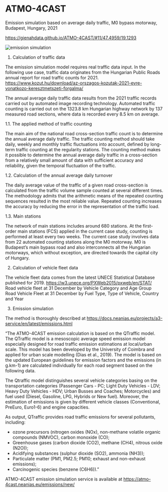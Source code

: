 # ATMO-4CAST
 Emission simulation based on average daily traffic, M0 bypass motorway, Budapest, Hungary, 2021
 
 https://gienahdata.github.io/ATMO-4CAST/#11/47.4959/19.1293
 
 ![emission simulation](https://user-images.githubusercontent.com/56297706/188915115-38e9f101-d244-429f-b63e-7398f0ac5d11.png)

 
 1. Calculation of traffic data

The emission simulation model requires real traffic data input. In the following use case, traffic data originates from the Hungarian Public Roads annual report for road traffic counts for 2021.  
https://www.kozut.hu/download/az-orszagos-kozutak-2021-evre-vonatkozo-keresztmetszeti-forgalma/ 

The annual average daily traffic data results from the 2021 traffic records carried out by automated image recording technology. Automated traffic counting is carried out on the 1323.8 km Hungarian highway network by 137 measured road sections, where data is recorded every 8.5 km on average.

1.1. The applied method of traffic counting

The main aim of the national road cross-section traffic count is to determine the annual average daily traffic. The traffic counting method should take daily, weekly and monthly traffic fluctuations into account, defined by long-term traffic counting at the regularity stations. The counting method makes it possible to determine the annual average daily traffic in a cross-section from a relatively small amount of data with sufficient accuracy and reliability, given the temporal fluctuation of the traffic.

1.2. Calculation of the annual average daily turnover 

The daily average value of the traffic of a given road cross-section is calculated from the traffic volume sample counted at several different times. The methodology admits that the arithmetic means of the repeated counting sequences resulted in the most reliable value. Repeated counting increases the accuracy by reducing the error in the representation of the traffic load. 

1.3. Main stations

The network of main stations includes around 680 stations. At the first-order main stations (FCS) applied in the current case study, counting is performed at least every two weeks.
The current case study involves data from 22 automated counting stations along the M0 motorway. M0 is Budapest’s main bypass road and also interconnects all the Hungarian motorways, which without exception, are directed towards the capital city of Hungary. 


2. Calculation of vehicle fleet data 

The vehicle fleet data comes from the latest UNECE Statistical Database published for 2019. 
https://w3.unece.org/PXWeb2015/pxweb/en/STAT/ 
Road vehicle fleet at 31 December by Vehicle Category and Age Group
Road Vehicle Fleet at 31 December by Fuel Type, Type of Vehicle, Country and Year


3. Emission simulation 

The method is thoroughly described at https://docs.neanias.eu/projects/a3-service/en/latest/emissions.html 

“The ATMO-4CAST emission calculation is based on the QTraffic model. The QTraffic model is a mesoscopic average speed emission model especially designed for road traffic emission estimations at local/urban scale. This model has been developed by the University of Coimbra and applied for urban scale modelling (Dias et al., 2019). The model is based on the updated European guidelines for emission factors and the emissions (in g.km-1) are calculated individually for each road segment based on the following data.

The Qtraffic model distinguishes several vehicle categories basing on the transportation categories (Passenger Cars - PC; Light Duty Vehicles - LDV; Heavy Duty Vehicles - HDV; Urban Busses and Coaches; Motorcycles) and fuel used (Diesel, Gasoline, LPG, Hybrids or New fuel). Moreover, the estimation of emissions is given by different vehicle classes (Conventional, PreEuro, Euro1-6) and engine capacities.

As output, QTraffic provides road traffic emissions for several pollutants, including:
-	ozone precursors (nitrogen oxides (NOx), non-methane volatile organic compounds (NMVOC), carbon monoxide (CO);
-	Greenhouse gases (carbon dioxide (CO2), methane (CH4), nitrous oxide (N2O));
-	Acidifying substances (sulphur dioxide (SO2), ammonia (NH3));
-	Particulate matter (PM1, PM2.5; PM10; exhaust and non-exhaust emissions);
-	Carcinogenic species (benzene (C6H6)).”

ATMO-4CAST emission simulation service is available at https://atmo-4cast.neanias.eu/emissions/new/ 

